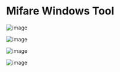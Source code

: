﻿# Mifare Windows Tool
 
 ![image](https://user-images.githubusercontent.com/3501675/73281623-8c4c7980-41f0-11ea-967b-f649b0147f0a.png)
 
![image](https://user-images.githubusercontent.com/3501675/73309783-3f35cb00-4223-11ea-9df6-73375f301b28.png)
 
 ![image](https://user-images.githubusercontent.com/3501675/73280408-c3219000-41ee-11ea-8e17-c7e6b5b952b8.png)
 
 ![image](https://user-images.githubusercontent.com/3501675/73311455-b91b8380-4226-11ea-8ff7-c53153d2ab51.png)

